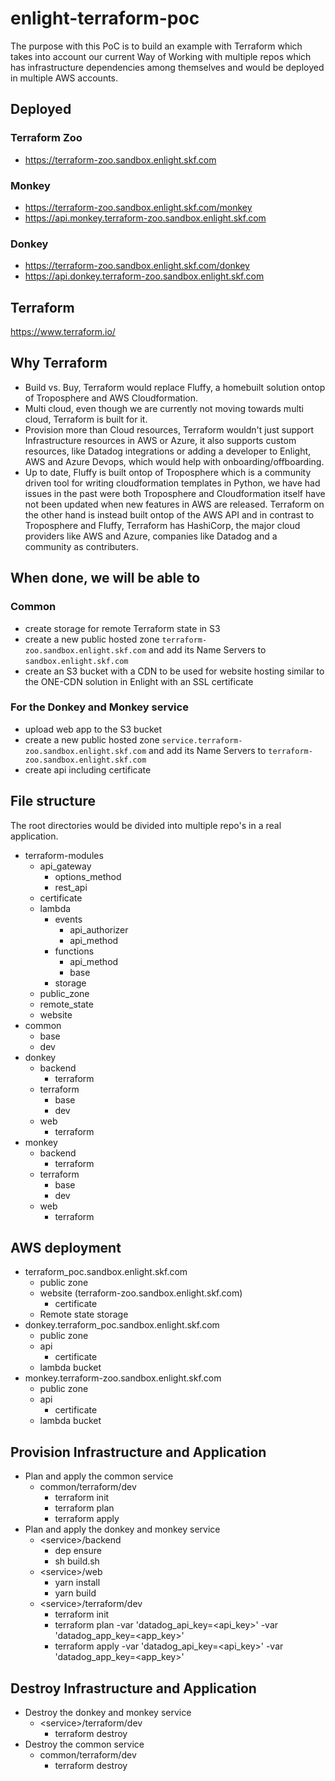 # enlight-terraform-poc
The purpose with this PoC is to build an example with Terraform which takes into account our current Way of Working with multiple repos which has infrastructure dependencies among themselves and would be deployed in multiple AWS accounts.

## Deployed
### Terraform Zoo
- https://terraform-zoo.sandbox.enlight.skf.com
### Monkey
- https://terraform-zoo.sandbox.enlight.skf.com/monkey
- https://api.monkey.terraform-zoo.sandbox.enlight.skf.com
### Donkey
- https://terraform-zoo.sandbox.enlight.skf.com/donkey
- https://api.donkey.terraform-zoo.sandbox.enlight.skf.com

## Terraform
https://www.terraform.io/

## Why Terraform
- Build vs. Buy, Terraform would replace Fluffy, a homebuilt solution ontop of Troposphere and AWS Cloudformation.
- Multi cloud, even though we are currently not moving towards multi cloud, Terraform is built for it.
- Provision more than Cloud resources, Terraform wouldn't just support Infrastructure resources in AWS or Azure, it also supports custom resources, like Datadog integrations or adding a developer to Enlight, AWS and Azure Devops, which would help with onboarding/offboarding.
- Up to date, Fluffy is built ontop of Troposphere which is a community driven tool for writing cloudformation templates in Python, we have had issues in the past were both Troposphere and Cloudformation itself have not been updated when new features in AWS are released. Terraform on the other hand is instead built ontop of the AWS API and in contrast to Troposphere and Fluffy, Terraform has HashiCorp, the major cloud providers like AWS and Azure, companies like Datadog and a community as contributers.

## When done, we will be able to
### Common
- create storage for remote Terraform state in S3
- create a new public hosted zone `terraform-zoo.sandbox.enlight.skf.com` and add its Name Servers to `sandbox.enlight.skf.com`
- create an S3 bucket with a CDN to be used for website hosting similar to the ONE-CDN solution in Enlight with an SSL certificate
### For the Donkey and Monkey service
- upload web app to the S3 bucket
- create a new public hosted zone `service.terraform-zoo.sandbox.enlight.skf.com` and add its Name Servers to `terraform-zoo.sandbox.enlight.skf.com`
- create api including certificate

## File structure
The root directories would be divided into multiple repo's in a real application.
- terraform-modules
  - api_gateway
    - options_method
    - rest_api
  - certificate
  - lambda
    - events
      - api_authorizer
      - api_method
    - functions
      - api_method
      - base
    - storage
  - public_zone
  - remote_state
  - website
- common
    - base
    - dev
- donkey
  - backend
    - terraform
  - terraform
    - base
    - dev
  - web
    - terraform
- monkey
  - backend
    - terraform
  - terraform
    - base
    - dev
  - web
    - terraform


## AWS deployment
- terraform_poc.sandbox.enlight.skf.com
  - public zone
  - website (terraform-zoo.sandbox.enlight.skf.com)
    - certificate
  - Remote state storage
- donkey.terraform_poc.sandbox.enlight.skf.com
  - public zone
  - api
    - certificate
  - lambda bucket
- monkey.terraform-zoo.sandbox.enlight.skf.com
  - public zone
  - api
    - certificate
  - lambda bucket

## Provision Infrastructure and Application
- Plan and apply the common service
  - common/terraform/dev
    - terraform init
    - terraform plan
    - terraform apply
- Plan and apply the donkey and monkey service
  - \<service\>/backend
    - dep ensure
    - sh build.sh
  - \<service\>/web
    - yarn install
    - yarn build
  - \<service\>/terraform/dev
    - terraform init
    - terraform plan -var 'datadog_api_key=<api_key>' -var 'datadog_app_key=<app_key>'
    - terraform apply -var 'datadog_api_key=<api_key>' -var 'datadog_app_key=<app_key>'

## Destroy Infrastructure and Application
- Destroy the donkey and monkey service
  - \<service\>/terraform/dev
    - terraform destroy
- Destroy the common service
  - common/terraform/dev
    - terraform destroy
